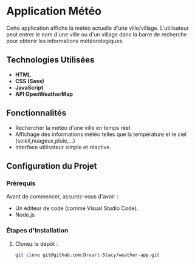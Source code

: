 # Application Météo

Cette application affiche la météo actuelle d'une ville/village. L'utilisateur peut entrer le nom d'une ville ou d'un village dans la barre de recherche pour obtenir les informations météorologiques.

## Technologies Utilisées

- **HTML**
- **CSS (Sass)**
- **JavaScript**
- **API OpenWeatherMap**

## Fonctionnalités

- Rechercher la météo d'une ville en temps réel.
- Affichage des informations météo telles que la température et le ciel (soleil,nuageux,pluie,...)
- Interface utilisateur simple et réactive.

## Configuration du Projet

### Prérequis

Avant de commencer, assurez-vous d'avoir :

- Un éditeur de code (comme Visual Studio Code).
- Node.js 

### Étapes d'Installation

1. Clonez le dépôt :

   ```bash
   git clone git@github.com:Druart-Stacy/weather-app.git
